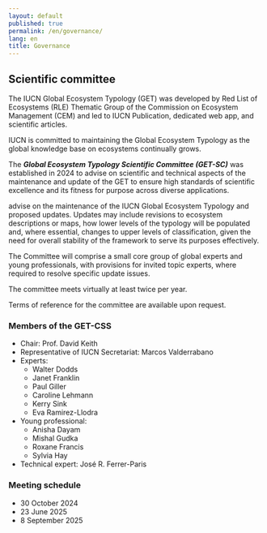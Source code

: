 ```yaml
---
layout: default
published: true
permalink: /en/governance/
lang: en
title: Governance
---
```


## Scientific committee

The IUCN Global Ecosystem Typology (GET) was developed by Red List of Ecosystems (RLE) Thematic Group of the Commission on Ecosystem Management (CEM) and led to IUCN Publication, dedicated web app, and scientific articles.

IUCN is committed to maintaining the Global Ecosystem Typology as the global knowledge base on ecosystems continually grows. 

The ***Global Ecosystem Typology Scientific Committee (GET-SC)*** was established in 2024 to advise on scientific and technical aspects of the maintenance and update of the GET to ensure high standards of scientific excellence and its fitness for purpose across diverse applications.

advise on the maintenance of the IUCN Global Ecosystem Typology and proposed updates. Updates may include revisions to ecosystem descriptions or maps, how lower levels of the typology will be populated and, where essential, changes to upper levels of classification, given the need for overall stability of the framework to serve its purposes effectively. 

The Committee will comprise a small core group of global experts and young professionals, with provisions for invited topic experts, where required to resolve specific update issues. 

The committee meets virtually at least twice per year.

Terms of reference for the committee are available upon request.

### Members of the GET-CSS

- Chair: Prof. David Keith
- Representative of IUCN Secretariat: Marcos Valderrabano
- Experts:
    - Walter Dodds
    - Janet Franklin
    - Paul Giller
    - Caroline Lehmann
    - Kerry Sink
    - Eva Ramirez-Llodra
- Young professional:
    - Anisha Dayam
    - Mishal Gudka
    - Roxane Francis
    - Sylvia Hay
- Technical expert: José R. Ferrer-Paris

### Meeting schedule

- 30 October 2024
- 23 June 2025
- 8 September 2025

